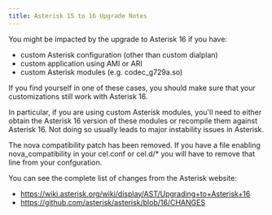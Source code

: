 ```yaml
---
title: Asterisk 15 to 16 Upgrade Notes
---
```


You might be impacted by the upgrade to Asterisk 16 if you have:

-   custom Asterisk configuration (other than custom dialplan)
-   custom application using AMI or ARI
-   custom Asterisk modules (e.g. codec\_g729a.so)

If you find yourself in one of these cases, you should make sure that
your customizations still work with Asterisk 16.

In particular, if you are using custom Asterisk modules, you\'ll need to
either obtain the Asterisk 16 version of these modules or recompile them
against Asterisk 16. Not doing so usually leads to major instability
issues in Asterisk.

The nova compatibility patch has been removed. If you have a file
enabling nova\_compatibility in your cel.conf or cel.d/\* you will have
to remove that line from your confguration.

You can see the complete list of changes from the Asterisk website:

-   <https://wiki.asterisk.org/wiki/display/AST/Upgrading+to+Asterisk+16>
-   <https://github.com/asterisk/asterisk/blob/16/CHANGES>
